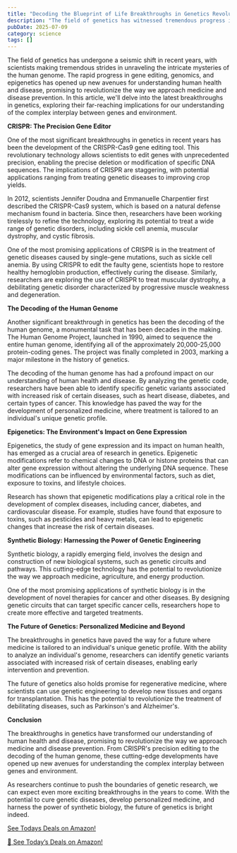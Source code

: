 ```yaml
---
title: "Decoding the Blueprint of Life Breakthroughs in Genetics Revolutionize Our Understanding of Human Health and Disease"
description: "The field of genetics has witnessed tremendous progress in recent years, with groundbreaking discoveries and advancements in gene editing, genomics, and epigenetics. This article delves into the la..."
pubDate: 2025-07-09
category: science
tags: []
---
```


The field of genetics has undergone a seismic shift in recent years, with scientists making tremendous strides in unraveling the intricate mysteries of the human genome. The rapid progress in gene editing, genomics, and epigenetics has opened up new avenues for understanding human health and disease, promising to revolutionize the way we approach medicine and disease prevention. In this article, we'll delve into the latest breakthroughs in genetics, exploring their far-reaching implications for our understanding of the complex interplay between genes and environment.

**CRISPR: The Precision Gene Editor**

One of the most significant breakthroughs in genetics in recent years has been the development of the CRISPR-Cas9 gene editing tool. This revolutionary technology allows scientists to edit genes with unprecedented precision, enabling the precise deletion or modification of specific DNA sequences. The implications of CRISPR are staggering, with potential applications ranging from treating genetic diseases to improving crop yields.

In 2012, scientists Jennifer Doudna and Emmanuelle Charpentier first described the CRISPR-Cas9 system, which is based on a natural defense mechanism found in bacteria. Since then, researchers have been working tirelessly to refine the technology, exploring its potential to treat a wide range of genetic disorders, including sickle cell anemia, muscular dystrophy, and cystic fibrosis.

One of the most promising applications of CRISPR is in the treatment of genetic diseases caused by single-gene mutations, such as sickle cell anemia. By using CRISPR to edit the faulty gene, scientists hope to restore healthy hemoglobin production, effectively curing the disease. Similarly, researchers are exploring the use of CRISPR to treat muscular dystrophy, a debilitating genetic disorder characterized by progressive muscle weakness and degeneration.

**The Decoding of the Human Genome**

Another significant breakthrough in genetics has been the decoding of the human genome, a monumental task that has been decades in the making. The Human Genome Project, launched in 1990, aimed to sequence the entire human genome, identifying all of the approximately 20,000-25,000 protein-coding genes. The project was finally completed in 2003, marking a major milestone in the history of genetics.

The decoding of the human genome has had a profound impact on our understanding of human health and disease. By analyzing the genetic code, researchers have been able to identify specific genetic variants associated with increased risk of certain diseases, such as heart disease, diabetes, and certain types of cancer. This knowledge has paved the way for the development of personalized medicine, where treatment is tailored to an individual's unique genetic profile.

**Epigenetics: The Environment's Impact on Gene Expression**

Epigenetics, the study of gene expression and its impact on human health, has emerged as a crucial area of research in genetics. Epigenetic modifications refer to chemical changes to DNA or histone proteins that can alter gene expression without altering the underlying DNA sequence. These modifications can be influenced by environmental factors, such as diet, exposure to toxins, and lifestyle choices.

Research has shown that epigenetic modifications play a critical role in the development of complex diseases, including cancer, diabetes, and cardiovascular disease. For example, studies have found that exposure to toxins, such as pesticides and heavy metals, can lead to epigenetic changes that increase the risk of certain diseases.

**Synthetic Biology: Harnessing the Power of Genetic Engineering**

Synthetic biology, a rapidly emerging field, involves the design and construction of new biological systems, such as genetic circuits and pathways. This cutting-edge technology has the potential to revolutionize the way we approach medicine, agriculture, and energy production.

One of the most promising applications of synthetic biology is in the development of novel therapies for cancer and other diseases. By designing genetic circuits that can target specific cancer cells, researchers hope to create more effective and targeted treatments.

**The Future of Genetics: Personalized Medicine and Beyond**

The breakthroughs in genetics have paved the way for a future where medicine is tailored to an individual's unique genetic profile. With the ability to analyze an individual's genome, researchers can identify genetic variants associated with increased risk of certain diseases, enabling early intervention and prevention.

The future of genetics also holds promise for regenerative medicine, where scientists can use genetic engineering to develop new tissues and organs for transplantation. This has the potential to revolutionize the treatment of debilitating diseases, such as Parkinson's and Alzheimer's.

**Conclusion**

The breakthroughs in genetics have transformed our understanding of human health and disease, promising to revolutionize the way we approach medicine and disease prevention. From CRISPR's precision editing to the decoding of the human genome, these cutting-edge developments have opened up new avenues for understanding the complex interplay between genes and environment.

As researchers continue to push the boundaries of genetic research, we can expect even more exciting breakthroughs in the years to come. With the potential to cure genetic diseases, develop personalized medicine, and harness the power of synthetic biology, the future of genetics is bright indeed.

[ See Todays Deals on Amazon!](https://amzn.to/3UjsCWp)

[🛒 See Today’s Deals on Amazon!](https://amzn.to/3UjsCWp)
